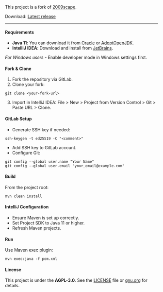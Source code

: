 This project is a fork of [2009scape](https://gitlab.com/2009scape/2009scape).

Download: [Latest release](https://github.com/szumaster3/530-singleplayer/archive/refs/heads/master.zip)
___

#### Requirements

- **Java 11**: You can download it from [Oracle](https://www.oracle.com/java/technologies/javase-jdk11-downloads.html)
  or [AdoptOpenJDK](https://adoptium.net/temurin/releases/?version=11).
- **IntelliJ IDEA**: Download and install from [JetBrains](https://www.jetbrains.com/idea/download/).

_For Windows users_ - Enable developer mode in Windows settings first.

#### Fork & Clone

1. Fork the repository via GitLab.
2. Clone your fork:
```
git clone <your-fork-url>
```
   
3. Import in IntelliJ IDEA:
   File > New > Project from Version Control > Git > Paste URL > Clone.

#### GitLab Setup

- Generate SSH key if needed:
```
ssh-keygen -t ed25519 -C "<comment>"
```
  
- Add SSH key to GitLab account.
- Configure Git:
```
git config --global user.name "Your Name"
git config --global user.email "your_email@example.com"
```

#### Build

From the project root:

```
mvn clean install
```

#### IntelliJ Configuration

- Ensure Maven is set up correctly.
- Set Project SDK to Java 11 or higher.
- Refresh Maven projects.

#### Run

Use Maven exec plugin:
```
mvn exec:java -f pom.xml
```

#### License

This project is under the **AGPL-3.0**. See the [LICENSE](./LICENSE) file or [gnu.org](https://www.gnu.org/licenses/agpl-3.0.html) for details.